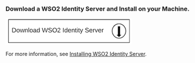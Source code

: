 ### Download a WSO2 Identity Server and Install on your Machine.

![download](../assets/img/temp-img/download.png)

For more information, see [Installing WSO2 Identity Server]().